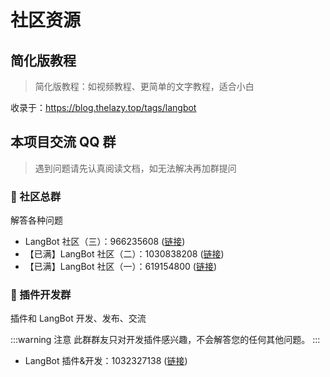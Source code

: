 # 社区资源


## 简化版教程
> 简化版教程：如视频教程、更简单的文字教程，适合小白

收录于：https://blog.thelazy.top/tags/langbot

## 本项目交流 QQ 群

> 遇到问题请先认真阅读文档，如无法解决再加群提问

### 🥰 社区总群

解答各种问题

- LangBot 社区（三）：966235608 ([链接](https://qm.qq.com/q/JLi38whHum))  
- 【已满】LangBot 社区（二）：1030838208 ([链接](https://qm.qq.com/q/PF9OuQCCcM))  
- 【已满】LangBot 社区（一）：619154800 ([链接](https://qm.qq.com/q/1K9GjQuza))  

### 🧩 插件开发群

插件和 LangBot 开发、发布、交流

:::warning 注意
此群群友只对开发插件感兴趣，不会解答您的任何其他问题。
:::

- LangBot 插件&开发：1032327138 ([链接](https://qm.qq.com/q/G7ENGTjeou))  
